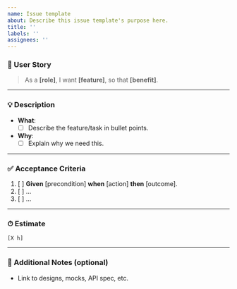 ```yaml
---
name: Issue template
about: Describe this issue template's purpose here.
title: ''
labels: ''
assignees: ''
---
```


### 📝 User Story

> As a **[role]**, I want **[feature]**, so that **[benefit]**.

---

### 💡 Description

- **What**:
  - [ ] Describe the feature/task in bullet points.
- **Why**:
  - [ ] Explain why we need this.

---

### ✅ Acceptance Criteria

1. [ ] **Given** [precondition] **when** [action] **then** [outcome].
2. [ ] …
3. [ ] …

---

### ⏱ Estimate

`[X h]`

---

### 📎 Additional Notes (optional)

- Link to designs, mocks, API spec, etc.
